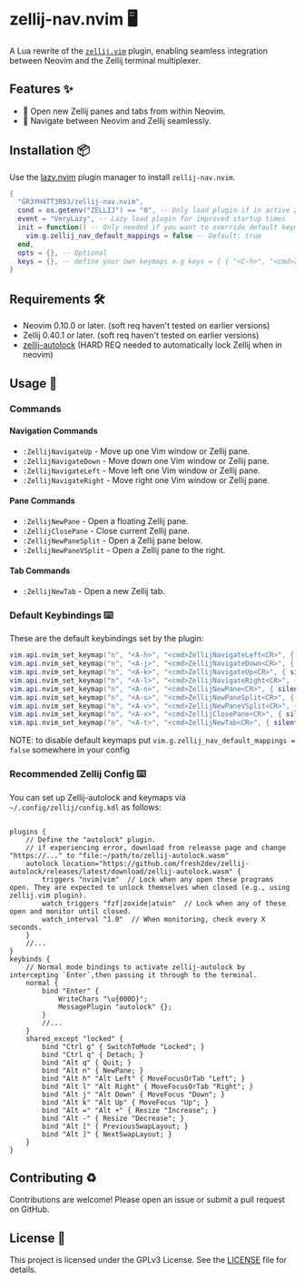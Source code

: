 # zellij-nav.nvim 🖥️

A Lua rewrite of the [`zellij.vim`](https://github.com/fresh2dev/zellij.vim) plugin, enabling seamless integration between Neovim and the Zellij terminal multiplexer.

## Features ✨

- 📂 Open new Zellij panes and tabs from within Neovim.
- 🔄 Navigate between Neovim and Zellij seamlessly.

## Installation 📦

Use the [lazy.nvim](https://github.com/folke/lazy.nvim) plugin manager to install `zellij-nav.nvim`.

```lua
{
  "GR3YH4TT3R93/zellij-nav.nvim",
  cond = os.getenv("ZELLIJ") == "0", -- Only load plugin if in active Zellij instance
  event = "VeryLazy", -- Lazy load plugin for improved startup times
  init = function() -- Only needed if you want to override default keymaps otherwise just call opts = {}
    vim.g.zellij_nav_default_mappings = false -- Default: true
  end,
  opts = {}, -- Optional
  keys = {}, -- define your own keymaps e.g keys = { { "<C-h>", "<cmd>ZellijNavigateUp<CR>", { silent = true, desc = "Move to Zellij pane up" } } }
}
```

## Requirements 🛠️

- Neovim 0.10.0 or later. (soft req haven't tested on earlier versions)
- Zellij 0.40.1 or later. (soft req haven't tested on earlier versions)
- [zellij-autolock](https://github.com/fresh2dev/zellij-autolock) (HARD REQ needed to automatically lock Zellij when in neovim)

## Usage 🚀

### Commands

#### Navigation Commands

- `:ZellijNavigateUp` - Move up one Vim window or Zellij pane.
- `:ZellijNavigateDown` - Move down one Vim window or Zellij pane.
- `:ZellijNavigateLeft` - Move left one Vim window or Zellij pane.
- `:ZellijNavigateRight` - Move right one Vim window or Zellij pane.

#### Pane Commands

- `:ZellijNewPane` - Open a floating Zellij pane.
- `:ZellijClosePane` - Close current Zellij pane.
- `:ZellijNewPaneSplit` - Open a Zellij pane below.
- `:ZellijNewPaneVSplit` - Open a Zellij pane to the right.

#### Tab Commands

- `:ZellijNewTab` - Open a new Zellij tab.

### Default Keybindings ⌨️

These are the default keybindings set by the plugin:

```lua
vim.api.nvim_set_keymap("n", "<A-h>", "<cmd>ZellijNavigateLeft<CR>", { silent = true })
vim.api.nvim_set_keymap("n", "<A-j>", "<cmd>ZellijNavigateDown<CR>", { silent = true })
vim.api.nvim_set_keymap("n", "<A-k>", "<cmd>ZellijNavigateUp<CR>", { silent = true })
vim.api.nvim_set_keymap("n", "<A-l>", "<cmd>ZellijNavigateRight<CR>", { silent = true })
vim.api.nvim_set_keymap("n", "<A-n>", "<cmd>ZellijNewPane<CR>", { silent = true })
vim.api.nvim_set_keymap("n", "<A-s>", "<cmd>ZellijNewPaneSplit<CR>", { silent = true })
vim.api.nvim_set_keymap("n", "<A-v>", "<cmd>ZellijNewPaneVSplit<CR>", { silent = true })
vim.api.nvim_set_keymap("n", "<A-x>", "<cmd>ZellijClosePane<CR>", { silent = true })
vim.api.nvim_set_keymap("n", "<A-t>", "<cmd>ZellijNewTab<CR>", { silent = true })
```
NOTE: to disable default keymaps put `vim.g.zellij_nav_default_mappings = false` somewhere in your config


### Recommended Zellij Config ⌨️

You can set up Zellij-autolock and keymaps via `~/.config/zellij/config.kdl` as
follows:

```kdl

plugins {
    // Define the "autolock" plugin.
    // if experiencing error, download from releasse page and change "https://..." to "file:~/path/to/zellij-autolock.wasm"
    autolock location="https://github.com/fresh2dev/zellij-autolock/releases/latest/download/zellij-autolock.wasm" {
        triggers "nvim|vim"  // Lock when any open these programs open. They are expected to unlock themselves when closed (e.g., using zellij.vim plugin).
        watch_triggers "fzf|zoxide|atuin"  // Lock when any of these open and monitor until closed.
        watch_interval "1.0"  // When monitoring, check every X seconds.
    }
    //...
}
keybinds {
    // Normal mode bindings to activate zellij-autolock by intercepting `Enter`,then passing it through to the terminal.
    normal {
        bind "Enter" {
            WriteChars "\u{000D}";
            MessagePlugin "autolock" {};
        }
        //...
    }
    shared_except "locked" {
        bind "Ctrl g" { SwitchToMode "Locked"; }
        bind "Ctrl q" { Detach; }
        bind "Alt q" { Quit; }
        bind "Alt n" { NewPane; }
        bind "Alt h" "Alt Left" { MoveFocusOrTab "Left"; }
        bind "Alt l" "Alt Right" { MoveFocusOrTab "Right"; }
        bind "Alt j" "Alt Down" { MoveFocus "Down"; }
        bind "Alt k" "Alt Up" { MoveFocus "Up"; }
        bind "Alt =" "Alt +" { Resize "Increase"; }
        bind "Alt -" { Resize "Decrease"; }
        bind "Alt [" { PreviousSwapLayout; }
        bind "Alt ]" { NextSwapLayout; }
    }
}
```

## Contributing ♻️

Contributions are welcome! Please open an issue or submit a pull request on GitHub.

## License 📜

This project is licensed under the GPLv3 License. See the [LICENSE](LICENSE) file for details.
